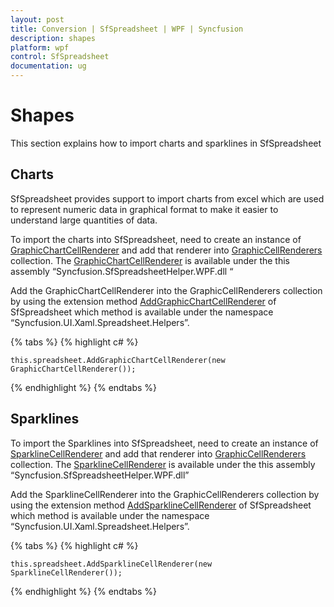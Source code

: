 ```yaml
---
layout: post
title: Conversion | SfSpreadsheet | WPF | Syncfusion
description: shapes
platform: wpf
control: SfSpreadsheet
documentation: ug
---
```


# Shapes
 This section explains how to import charts and sparklines in SfSpreadsheet
<br/>

## Charts

SfSpreadsheet provides support to import charts from excel which are used to represent numeric data in graphical format to make it easier to understand large quantities of data.

To import the charts into SfSpreadsheet, need to create an instance of [GraphicChartCellRenderer](http://help.syncfusion.com/cr/cref_files/wpf/sfspreadsheethelper/topic9639.html) and add that renderer into [GraphicCellRenderers](http://help.syncfusion.com/cr/cref_files/wpf/sfspreadsheet/topic8157.html) collection. The [GraphicChartCellRenderer](http://help.syncfusion.com/cr/cref_files/wpf/sfspreadsheethelper/topic9639.html) is available under the this assembly “Syncfusion.SfSpreadsheetHelper.WPF.dll “

Add the GraphicChartCellRenderer into the GraphicCellRenderers collection by using the extension method [AddGraphicChartCellRenderer](http://help.syncfusion.com/cr/cref_files/wpf/sfspreadsheethelper/topic9263.html) of SfSpreadsheet which method is available under the namespace “Syncfusion.UI.Xaml.Spreadsheet.Helpers”.

{% tabs %}
{% highlight c# %}

    this.spreadsheet.AddGraphicChartCellRenderer(new GraphicChartCellRenderer());

{% endhighlight %}
{% endtabs %}
<br/>

## Sparklines

To import the Sparklines into SfSpreadsheet, need to create an instance of [SparklineCellRenderer](http://help.syncfusion.com/cr/cref_files/wpf/sfspreadsheethelper/topic9649.html) and add that renderer into [GraphicCellRenderers](http://help.syncfusion.com/cr/cref_files/wpf/sfspreadsheet/topic8157.html) collection. The [SparklineCellRenderer](http://help.syncfusion.com/cr/cref_files/wpf/sfspreadsheethelper/topic9649.html) is available under the this assembly “Syncfusion.SfSpreadsheetHelper.WPF.dll”

Add the SparklineCellRenderer into the GraphicCellRenderers collection by using the extension method [AddSparklineCellRenderer](http://help.syncfusion.com/cr/cref_files/wpf/sfspreadsheethelper/topic9264.html) of SfSpreadsheet which method is available under the namespace “Syncfusion.UI.Xaml.Spreadsheet.Helpers”.

{% tabs %}
{% highlight c# %}

    this.spreadsheet.AddSparklineCellRenderer(new SparklineCellRenderer());

{% endhighlight %}
{% endtabs %}

